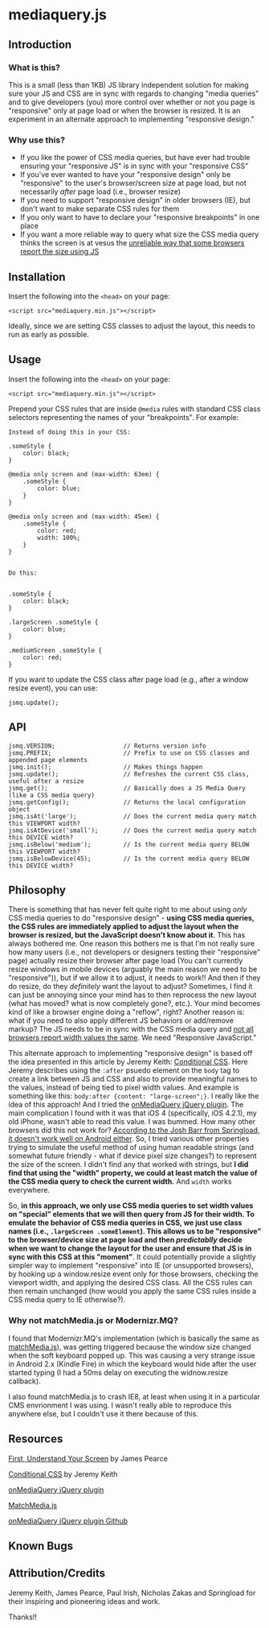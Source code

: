 mediaquery.js
==============

## Introduction

### What is this?

This is a small (less than 1KB) JS library independent solution for making sure your JS and CSS are in sync with regards to changing "media queries" and to give developers (you) more control over whether or not you page is "responsive" only at page load or when the browser is resized. It is an experiment in an alternate approach to implementing "responsive design." 


### Why use this?

* If you like the power of CSS media queries, but have ever had trouble ensuring your "responsive JS" is in sync with your "responsive CSS"
* If you've ever wanted to have your "responsive design" only be "responsive" to the user's browser/screen size at page load, but not necessarily _after_ page load (i.e., browser resize)
* If you need to support "responsive design" in older browsers (IE), but don't want to make separate CSS rules for them
* If you only want to have to declare your "responsive breakpoints" in one place
* If you want a more reliable way to query what size the CSS media query thinks the screen is at vesus the [unreliable way that some browsers report the size using JS][1] 


## Installation

Insert the following into the `<head>` on your page:

    <script src="mediaquery.min.js"></script>
    
Ideally, since we are setting CSS classes to adjust the layout, this needs to run as early as possible. 


## Usage

Insert the following into the `<head>` on your page:

    <script src="mediaquery.min.js"></script>

Prepend your CSS rules that are inside `@media` rules with standard CSS class selectors representing the names of your "breakpoints". For example:

    Instead of doing this in your CSS:

    .someStyle {
        color: black;
    }

    @media only screen and (max-width: 63em) { 
        .someStyle {
            color: blue;
        }
    }

    @media only screen and (max-width: 45em) {
        .someStyle {
            color: red;
            width: 100%;
        }
    }

    
    Do this:


    .someStyle {
        color: black;
    }
    
    .largeScreen .someStyle {
        color: blue;
    }
    
    .mediumScreen .someStyle {
        color: red;
    }

If you want to update the CSS class after page load (e.g., after a window resize event), you
can use:
    
    jsmq.update();


## API

    jsmq.VERSION;                   // Returns version info
    jsmq.PREFIX;                    // Prefix to use on CSS classes and appended page elements
    jsmq.init();                    // Makes things happen
    jsmq.update();                  // Refreshes the current CSS class, useful after a resize
    jsmq.get();                     // Basically does a JS Media Query (like a CSS media query)
    jsmq.getConfig();               // Returns the local configuration object
    jsmq.isAt('large');             // Does the current media query match this VIEWPORT width?
    jsmq.isAtDevice('small');       // Does the current media query match this DEVICE width?
    jsmq.isBelow('medium');         // Is the current media query BELOW this VIEWPORT width?
    jsmq.isBelowDevice(45);         // Is the current media query BELOW this DEVICE width?


## Philosophy

There is something that has never felt quite right to me about using _only_ CSS media queries to do "responsive design" - **using CSS media queries, the CSS rules are immediately applied to adjust the layout when the browser is resized, but the JavaScript doesn't know about it**. This has always bothered me. One reason this bothers me is that I'm not really sure how many users (i.e., not developers or designers testing their "responsive" page) actually resize their browser after page load (You can't currently resize windows in mobile devices (arguably the main reason we need to be "responsive")), but if we allow it to adjust, it needs to work!! And then if they do resize, do they _definitely_ want the layout to adjust? Sometimes, I find it can just be annoying since your mind has to then reprocess the new layout (what has moved? what is now completely gone?, etc.). Your mind becomes kind of like a browser engine doing a "reflow", right? Another reason is: what if you need to also apply different JS behaviors or add/remove markup? The JS needs to be in sync with the CSS media query and [not all browsers report width values the same][1]. We need "Responsive JavaScript."

This alternate approach to implementing "responsive design" is based off the idea presented in this article by Jeremy Keith: [Conditional CSS][2]. Here Jeremy describes using the `:after` psuedo element on the `body` tag to create a link between JS and CSS and also to provide meaningful names to the values, instead of being tied to pixel width values. And example is something like this: `body:after {content: "large-screen";}`. I really like the idea of this approach! And I tried the [onMediaQuery jQuery plugin][3]. The main complication I found with it was that iOS 4 (specifically, iOS 4.2.1), my old iPhone, wasn't able to read this value. I was bummed. How many other browsers did this not work for? [According to the Josh Barr from Springload, it doesn't work well on Android either][5]. So, I tried various other properties trying to simulate the useful method of using human readable strings (and somewhat future friendly - what if device pixel size changes?) to represent the size of the screen. I didn't find any that worked with strings, but **I did find that using the "width" property, we could at least match the value of the CSS media query to check the current width.** And `width` works everywhere.

So, **in this approach, we only use CSS media queries to set width values on "special" elements that we will then query from JS for their width. To emulate the behavior of CSS media queries in CSS, we just use class names (i.e., `.largeScreen .someElement`). This allows us to be "responsive" to the browser/device size at page load and then _predictablly_ decide when we want to change the layout for the user and ensure that JS is in sync with this CSS at this "moment"**. It could potentially provide a slightly simpler way to implement "responsive" into IE (or unsupported browsers), by hooking up a window.resize event only for those browsers, checking the viewport width, and applying the desired CSS class. All the CSS rules can then remain unchanged (how would you apply the same CSS rules inside a CSS media query to IE otherwise?).

### Why not matchMedia.js or Modernizr.MQ?

I found that Modernizr.MQ's implementation (which is basically the same as [matchMedia.js][4]), was getting triggered because the window size changed when the soft keyboard popped up. This was causing a very strange issue in Android 2.x (Kindle Fire) in which the keyboard would hide after the user started typing (I had a 50ms delay on executing the widnow.resize callback).

I also found matchMedia.js to crash IE8, at least when using it in a particular CMS envrionment I was using. I wasn't really able to reproduce this anywhere else, but I couldn't use it there because of this.


## Resources

[First, Understand Your Screen][1] by James Pearce

[Conditional CSS][2] by Jeremy Keith

[onMediaQuery jQuery plugin][3]

[MatchMedia.js][4]

[onMediaQuery jQuery plugin Github][5]

[1]: http://tripleodeon.com/2011/12/first-understand-your-screen/
[2]: http://adactio.com/journal/5429/
[3]: http://www.springload.co.nz/love-the-web/responsive-javascript
[4]: https://github.com/paulirish/matchMedia.js/
[5]: https://github.com/JoshBarr/js-media-queries



## Known Bugs


## Attribution/Credits
Jeremy Keith, James Pearce, Paul Irish, Nicholas Zakas and Springload for their inspiring and pioneering ideas and work.


Thanks!!

